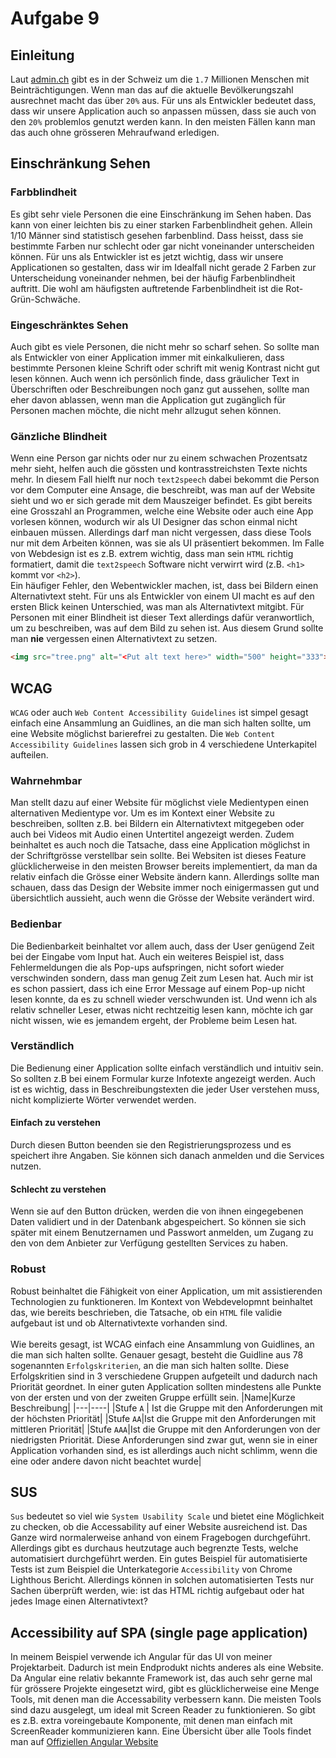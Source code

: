 # Aufgabe 9

## Einleitung
Laut [admin.ch](https://www.bfs.admin.ch/bfs/de/home/statistiken/wirtschaftliche-soziale-situation-bevoelkerung/gleichstellung-menschen-behinderungen/behinderungen.html) gibt es in der Schweiz um die `1.7` Millionen Menschen mit Beinträchtigungen. Wenn man das auf die aktuelle Bevölkerungszahl ausrechnet macht das über `20%` aus. Für uns als Entwickler bedeutet dass, dass wir unsere Application auch so anpassen müssen, dass sie auch von den `20%` problemlos genutzt werden kann. In den meisten Fällen kann man das auch ohne grösseren Mehraufwand erledigen.


## Einschränkung Sehen

### Farbblindheit
Es gibt sehr viele Personen die eine Einschränkung im Sehen haben. Das kann von einer leichten bis zu einer starken Farbenblindheit gehen. Allein 1/10 Männer sind statistisch gesehen farbenblind. Dass heisst, dass sie bestimmte Farben nur schlecht oder gar nicht voneinander unterscheiden können. Für uns als Entwickler ist es jetzt wichtig, dass wir unsere Applicationen so gestalten, dass wir im Idealfall nicht gerade 2 Farben zur Unterscheidung voneinander nehmen, bei der häufig Farbenblindheit auftritt. Die wohl am häufigsten auftretende Farbenblindheit ist die Rot-Grün-Schwäche. 

### Eingeschränktes Sehen
Auch gibt es viele Personen, die nicht mehr so scharf sehen. So sollte man als Entwickler von einer Application immer mit einkalkulieren, dass bestimmte Personen kleine Schrift oder schrift mit wenig Kontrast nicht gut lesen können. Auch wenn ich persönlich finde, dass gräulicher Text in Überschriften oder Beschreibungen noch ganz gut aussehen, sollte man eher davon ablassen, wenn man die Application gut zugänglich für Personen machen möchte, die nicht mehr allzugut sehen können. 

### Gänzliche Blindheit
Wenn eine Person gar nichts oder nur zu einem schwachen Prozentsatz mehr sieht, helfen auch die gössten und kontrasstreichsten Texte nichts mehr. In diesem Fall hielft nur noch `text2speech` dabei bekommt die Person vor dem Computer eine Ansage, die beschreibt, was man auf der Website sieht und wo er sich gerade mit dem Mauszeiger befindet. Es gibt bereits eine Grosszahl an Programmen, welche eine Website oder auch eine App vorlesen können, wodurch wir als UI Designer das schon einmal nicht einbauen müssen. Allerdings darf man nicht vergessen, dass diese Tools nur mit dem Arbeiten können, was sie als UI präsentiert bekommen. Im Falle von Webdesign ist es z.B. extrem wichtig, dass man sein `HTML` richtig formatiert, damit die `text2speech` Software nicht verwirrt wird (z.B. `<h1>` kommt vor `<h2>`). <br/>
Ein häufiger Fehler, den Webentwickler machen, ist, dass bei Bildern einen Alternativtext steht. Für uns als Entwickler von einem UI macht es auf den ersten Blick keinen Unterschied, was man als Alternativtext mitgibt. Für Personen mit einer Blindheit ist dieser Text allerdings dafür veranwortlich, um zu beschreiben, was auf dem Bild zu sehen ist. Aus diesem Grund sollte man **nie** vergessen einen Alternativtext zu setzen.
```html
<img src="tree.png" alt="<Put alt text here>" width="500" height="333">
``` 

## WCAG
`WCAG` oder auch `Web Content Accessibility Guidelines` ist simpel gesagt einfach eine Ansammlung an Guidlines, an die man sich halten sollte, um eine Website möglichst barierefrei zu gestalten. Die `Web Content Accessibility Guidelines` lassen sich grob in 4 verschiedene Unterkapitel aufteilen.
### Wahrnehmbar
Man stellt dazu auf einer Website für möglichst viele Medientypen einen alternativen Medientype vor. Um es im Kontext einer Website zu beschreiben, sollten z.B. bei Bildern ein Alternativtext mitgegeben oder auch bei Videos mit Audio einen Untertitel angezeigt werden. Zudem beinhaltet es auch noch die Tatsache, dass eine Application möglichst in der Schriftgrösse verstellbar sein sollte. Bei Websiten ist dieses Feature glücklicherweise in den meisten Browser bereits implementiert, da man da relativ einfach die Grösse einer Website ändern kann.  Allerdings sollte man schauen, dass das Design der Website immer noch einigermassen gut und übersichtlich aussieht, auch wenn die Grösse der Website verändert wird. 

### Bedienbar
Die Bedienbarkeit beinhaltet vor allem auch, dass der User genügend Zeit bei der Eingabe vom Input hat. Auch ein weiteres Beispiel ist, dass Fehlermeldungen die als Pop-ups aufspringen, nicht sofort wieder verschwinden sondern, dass man genug Zeit zum Lesen hat. Auch mir ist es schon passiert, dass ich eine Error Message auf einem Pop-up nicht lesen konnte, da es zu schnell wieder verschwunden ist. Und wenn ich als relativ schneller Leser, etwas nicht rechtzeitig lesen kann, möchte ich gar nicht wissen, wie es jemandem ergeht, der Probleme beim Lesen hat.

### Verständlich
Die Bedienung einer Application sollte einfach verständlich und intuitiv sein. So sollten z.B bei einem Formular kurze Infotexte angezeigt werden. Auch ist es wichtig, dass in Beschreibungstexten die jeder User verstehen muss, nicht komplizierte Wörter verwendet werden.
#### Einfach zu verstehen
Durch diesen Button beenden sie den Registrierungsprozess und es speichert ihre Angaben. Sie können sich danach anmelden und die Services nutzen.
#### Schlecht zu verstehen
Wenn sie auf den Button drücken, werden die von ihnen eingegebenen Daten validiert und in der Datenbank abgespeichert. So können sie sich später mit einem Benutzernamen und Passwort anmelden, um Zugang zu den von dem Anbieter zur Verfügung gestellten Services zu haben.
### Robust
Robust beinhaltet die Fähigkeit von einer Application, um mit assistierenden Technologien zu funktioneren. Im Kontext von Webdevelopmnt beinhaltet das, wie bereits beschrieben, die Tatsache, ob ein `HTML` file validie aufgebaut ist und ob Alternativtexte vorhanden sind.
<br/><br/>
Wie bereits gesagt, ist WCAG einfach eine Ansammlung von Guidlines, an die man sich halten sollte. Genauer gesagt, besteht die Guidline aus 78 sogenannten `Erfolgskriterien`, an die man sich halten sollte. Diese Erfolgskritien sind in 3 verschiedene Gruppen aufgeteilt und dadurch nach Priorität geordnet. In einer guten Application sollten mindestens alle Punkte von der ersten und von der zweiten Gruppe erfüllt sein.
|Name|Kurze Beschreibung|
|---|----|
|Stufe `A` | Ist die Gruppe mit den Anforderungen mit der höchsten Priorität|
|Stufe `AA`|Ist die Gruppe mit den Anforderungen mit mittleren Priorität|
|Stufe `AAA`|Ist die Gruppe mit den Anforderungen von der niedrigsten Priorität. Diese Anforderungen sind zwar gut, wenn sie in einer Application vorhanden sind, es ist allerdings auch nicht schlimm, wenn die eine oder andere davon nicht beachtet wurde|
## SUS
`Sus` bedeutet so viel wie `System Usability Scale` und bietet eine Möglichkeit zu checken, ob die Accessability auf einer Website ausreichend ist. Das Ganze wird normalerweise anhand von einem Fragebogen durchgeführt. Allerdings gibt es durchaus heutzutage auch begrenzte Tests, welche automatisiert durchgeführt werden. Ein gutes Beispiel für automatisierte Tests ist zum Beispiel die Unterkategorie `Accessibility` von Chrome Lighthous Bericht. Allerdings können in solchen automatisierten Tests nur Sachen überprüft werden, wie: ist das HTML richtig aufgebaut oder hat jedes Image einen Alternativtext?  

## Accessibility auf SPA (single page application)
In meinem Beispiel verwende ich Angular für das UI von meiner Projektarbeit. Dadurch ist mein Endprodukt nichts anderes als eine Website. Da Angular eine relativ bekannte Framework ist, das auch sehr gerne mal für grössere Projekte eingesetzt wird, gibt es glücklicherweise eine Menge Tools, mit denen man die Accessability verbessern kann. Die meisten Tools sind dazu ausgelegt, um ideal mit Screen Reader zu funktionieren. So gibt es z.B. extra voreingebaute Komponente, mit denen man einfach mit ScreenReader kommunizieren kann. Eine Übersicht über alle Tools findet man auf [Offiziellen Angular Website](https://angular.io/guide/accessibility) 
